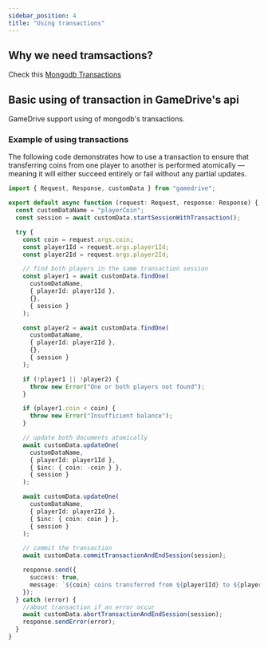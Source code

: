 ```yaml
---
sidebar_position: 4
title: "Using transactions"
---
```


## Why we need tramsactions?

Check this [Mongodb Transactions](https://www.mongodb.com/docs/manual/core/transactions/)

## Basic using of transaction in GameDrive's api

GameDrive support using of mongodb's transactions. 

### Example of using transactions

The following code demonstrates how to use a transaction to ensure that transferring coins from one player to another is performed atomically — meaning it will either succeed entirely or fail without any partial updates.

```typescript title="Send data from player to player by using transaction"
import { Request, Response, customData } from "gamedrive";

export default async function (request: Request, response: Response) {
  const customDataName = "playerCoin";
  const session = await customData.startSessionWithTransaction();

  try {
    const coin = request.args.coin;
    const player1Id = request.args.player1Id;
    const player2Id = request.args.player2Id;

    // find both players in the same transaction session
    const player1 = await customData.findOne(
      customDataName,
      { playerId: player1Id },
      {},
      { session }
    );

    const player2 = await customData.findOne(
      customDataName,
      { playerId: player2Id },
      {},
      { session }
    );

    if (!player1 || !player2) {
      throw new Error("One or both players not found");
    }

    if (player1.coin < coin) {
      throw new Error("Insufficient balance");
    }

    // update both documents atomically
    await customData.updateOne(
      customDataName,
      { playerId: player1Id },
      { $inc: { coin: -coin } },
      { session }
    );

    await customData.updateOne(
      customDataName,
      { playerId: player2Id },
      { $inc: { coin: coin } },
      { session }
    );

    // commit the transaction
    await customData.commitTransactionAndEndSession(session);

    response.send({
      success: true,
      message: `${coin} coins transferred from ${player1Id} to ${player2Id}`,
    });
  } catch (error) {
    //about transaction if an error occur
    await customData.abortTransactionAndEndSession(session);
    response.sendError(error);
  }
}
```
